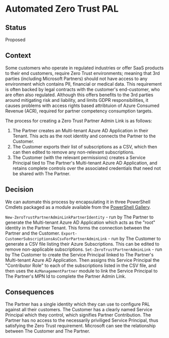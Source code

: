 # Automated Zero Trust PAL

## Status

Proposed

## Context

Some customers who operate in regulated industries or offer SaaS products to their end customers, require Zero Trust environments; meaning that 3rd parties (including Microsoft Partners) should not have access to any environment which contains PII, financial or medical data. This requirement is often backed by legal contracts with the customer's end-customer, who are often also regulated. Although this offers benefits to the 3rd parties around mitigating risk and liability, and limits GDPR responsibilities, it causes problems with access rights based attribtuion of Azure Consumed Revenue (ACR), required for partner competency consumption targets.

The process for creating a Zero Trust Partner Admin Link is as follows:

1) The Partner creates an Multi-tenant Azure AD Application in their Tenant. This acts as the root identity and connects the Partner to the Customer.
2) The Customer exports their list of subscriptions as a CSV, which then can then edited to remove any non-relevant subscriptions.
3) The Customer (with the relevant permissions) creates a Service Principal tied to The Partner's Multi-tenant Azure AD Application, and retains complete controls over the associated credentials that need not be shared with The Partner.

## Decision

We can automate this process by encapsulating it in three PowerShell Cmdlets packaged as a module available from the [PowerShell Gallery](https://www.powershellgallery.com/).

`New-ZeroTrustPartnerAdminLinkPartnerIdentity` - run by The Partner to generate the Multi-tenant Azure AD Application which acts as the "root" identity in the Partner Tenant. This forms the connection between the Partner and the Customer. 
`Export-CustomerSubscriptionsAsCsvForPartnerAdminLink` - run by The Customer to generate a CSV file listing their Azure Subscriptions. This can be edited to remove non-applicable subscriptions.
`Set-ZeroTrustPartnerAdminLink` - run by The Customer to create the Service Principal linked to The Partner's Multi-tenant Azure AD Application. Then assigns this Service Principal the "Contributor Role" to each of the subscriptions listed in the CSV file, and then uses the `AzManagementPartner` module to link the Service Principal to The Partner's MPN Id to complete the Partner Admin Link.

## Consequences

The Partner has a single identity which they can use to configure PAL against all their customers.
The Customer has a clearly named Service Principal which they control, which signifies Partner Contribution.
The Partner has no access to the necessarily priviliged Service Principal, thus satisfying the Zero Trust requirement.
Microsoft can see the relationship between The Customer and The Partner.